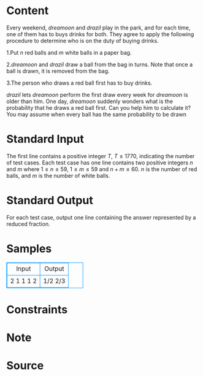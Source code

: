 
# Content

Every weekend, $dreamoon$ and $drazil$ play in the park, and for each time, one of them has to buys drinks for both. They agree to apply the following procedure to determine who is on the duty of buying drinks.

$1$.Put $n$ red balls and $m$ white balls in a paper bag.

$2$.$dreamoon$ and $drazil$ draw a ball from the bag in turns. Note that once a ball is drawn, it is removed from the bag.

$3$.The person who draws a red ball first has to buy drinks.

$drazil$ lets $dreamoon$ perform the first draw every week for $dreamoon$ is older than him. One day, $dreamoon$ suddenly wonders what is the probability that he draws a red ball first. Can you help him to calculate it? You may assume when every ball has the same probability to be drawn

# Standard Input

The first line contains a positive integer $T$, $T ≤ 1770$, indicating the number of test cases. Each test case has one line contains two positive integers $n$ and $m$ where $1 ≤ n ≤ 59$, $1 ≤ m ≤ 59$ and $n + m ≤ 60$. $n$ is the number of red balls, and $m$ is the number of white balls.

# Standard Output

For each test case, output one line containing the answer represented by a reduced fraction.

# Samples

<style>
        table,table tr th, table tr td { border:1px solid #0094ff; }
        table { width: 200px; min-height: 25px; line-height: 25px; text-align: center; border-collapse: collapse;}   
    </style>
<table>
	<tr>
		<td>Input</td>
		<td>Output</td>
	</tr>
<tr><td>2
1 1
1 2</td><td>1/2
2/3</td></tr></table>


# Constraints



# Note



# Source


